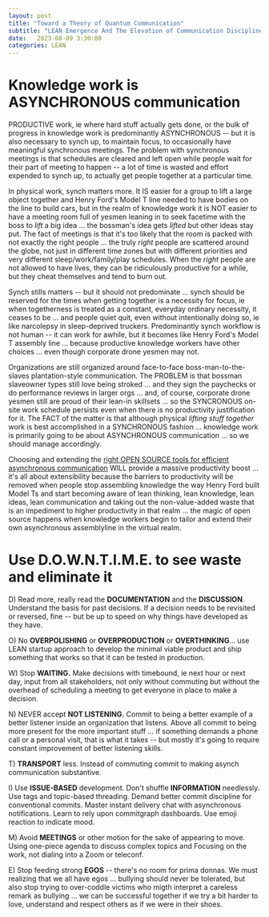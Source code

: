 ```yaml
---
layout: post
title: "Toward a Theory of Quantum Communication"
subtitle: "LEAN Emergence And The Elevation of Communication Discipline"
date:   2023-08-09 3:30:00
categories: LEAN
---
```



# Knowledge work is ASYNCHRONOUS communication

PRODUCTIVE work, ie where hard stuff actually gets done, or the bulk of progress in knowledge work is predominantly ASYNCHRONOUS -- but it is also necessary to synch up, to maintain focus, to occasionally have meaningful synchronous meetings. The problem with synchronous meetings is that schedules are cleared and left open while people wait for their part of meeting to happen -- a lot of time is wasted and effort expended to synch up, to actually get people together at a particular time.

In physical work, synch matters more.  It IS easier for a group to lift a large object together and Henry Ford's Model T line needed to have bodies on the line to build cars, but in the realm of knowledge work it is NOT easier to have a meeting room full of yesmen leaning in to seek facetime with the boss to *lift* a big idea ... the bossman's idea gets *lifted* but other ideas stay put.  The fact of meetings is that it's too likely that the room is packed with not exactly the right people ... the truly *right* people are scattered around the globe, not just in different time zones but with different priorities and very different sleep/work/family/play schedules.  When the *right* people are not allowed to have lives, they can be ridiculously productive for a while, but they cheat themselves and tend to burn out.

Synch stills matters -- but it should not predominate ... synch should be reserved for the times when getting together is a necessity for focus, ie when togetherness is treated as a constant, everyday ordinary necessity, it ceases to be ... and people quiet quit, even without intentionally doing so, ie like narcolepsy in sleep-deprived truckers. Predominantly synch workflow is not human -- it can work for awhile, but it becomes like Henry Ford's Model T assembly line ... because productive knowledge workers have other choices ... even though corporate drone yesmen may not.

Organizations are still organized around face-to-face boss-man-to-the-slaves plantation-style communication. The PROBLEM is that bossman slaveowner types still love being stroked ... and they sign the paychecks or do performance reviews in larger orgs ... and, of course, corporate drone yesmen still are proud of their lean-in skillsets ... so the SYNCRONOUS on-site work schedule persists even when there is no productivity justification for it. The FACT of the matter is that although physical *lifting stuff together* work is best accomplished in a SYNCHRONOUS fashion ... knowledge work is primarily going to be about ASYNCHRONOUS communication ... so we should manage accordingly.

Choosing and extending the [right OPEN SOURCE tools for efficient asynchronous communication](https://zulip.com/why-zulip/) WILL provide a massive productivity boost ... it's all about extensibility because the barriers to productivity will be removed when people stop assembling knowledge the way Henry Ford built Model Ts and start becoming aware of lean thinking, lean knowledge, lean ideas, lean communication and taking out the non-value-added waste that is an impediment to higher productivity in that realm ... the magic of open source happens when knowledge workers begin to tailor and extend their own asynchronous assemblyline in the virtual realm.

# Use D.O.W.N.T.I.M.E. to see waste and eliminate it

D) Read more, really read the **DOCUMENTATION** and the **DISCUSSION**. Understand the basis for past decisions. If a decision needs to be revisited or reversed, fine -- but be up to speed on why things have developed as they have.

O) No **OVERPOLISHING** or **OVERPRODUCTION** or **OVERTHINKING**... use LEAN startup approach to develop the minimal viable product and ship something that works so that it can be tested in production.

W) Stop **WAITING.** Make decisions with timebound, ie next hour or next day, input from all stakeholders, not only without commuting but without the overhead of scheduling a meeting to get everyone in place to make a decision.

N) NEVER accept **NOT LISTENING.** Commit to being a better example of a better listener inside an organization that listens. Above all commit to being more present for the more important stuff ... if something demands a phone call or a personal visit, that is what it takes -- but mostly it's going to require constant improvement of better listening skills.

T) **TRANSPORT** less. Instead of commuting commit to making asynch communication substantive.  

I) Use **ISSUE-BASED** development. Don't shuffle **INFORMATION** needlessly. Use tags and topic-based threading. Demand better commit discipline for conventional commits. Master instant delivery chat with asynchronous notifications. Learn to rely upon commitgraph dashboards. Use emoji reaction to indicate mood. 

M) Avoid **MEETINGS** or other motion for the sake of appearing to move. Using one-piece agenda to discuss complex topics and Focusing on the work, not dialing into a Zoom or teleconf.

E) Stop feeding strong **EGOS** -- there's no room for prima donnas. We must realizing that we all have egos ... bullying should never be tolerated, but also stop trying to over-coddle victims who migth interpret a careless remark as bullying ... we can be successful together if we try a bit harder to love, understand and respect others as if we were in their shoes. 


